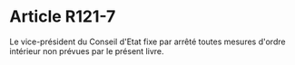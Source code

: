 # Article R121-7

Le vice-président du Conseil d'Etat fixe par arrêté toutes mesures d'ordre intérieur non prévues par le présent livre.
